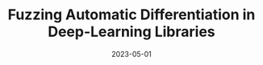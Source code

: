 ---
title: "Fuzzing Automatic Differentiation in Deep-Learning Libraries"
collection: publications
excerpt: '<b>Chenyuan Yang</b>, Yinlin Deng, Jiayi Yao, Yuxing Tu, Hanchi Li, Lingming Zhang'
time: 'May 2023'
date: 2023-05-01
venue: '45th International Conference on Software Engineering'
# paperurl: '/files/ICSE23-NablaFuzz.pdf'
short: 'ICSE 2023'
# codeurl: 'https://github.com/ise-uiuc/NablaFuzz'
# citation: "Anjiang Wei, Yinlin Deng, <b>Chenyuan Yang</b>, Lingming Zhang. ICSE'22"
---